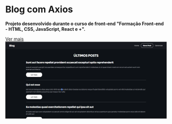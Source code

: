 # Blog com Axios

**Projeto desenvolvido durante o curso de front-end "Formação Front-end - HTML, CSS, JavaScript, React e +".**

[Ver mais](https://gustavoalbonico.github.io/blog-com-axios/)
![blog com axios](public/blog-com-axios.png)


